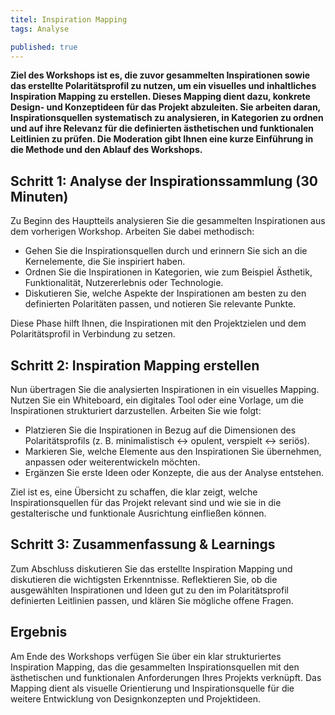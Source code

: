 ```yaml
---
titel: Inspiration Mapping
tags: Analyse

published: true
---
```



**Ziel des Workshops ist es, die zuvor gesammelten Inspirationen sowie das erstellte Polaritätsprofil zu nutzen, um ein visuelles und inhaltliches Inspiration Mapping zu erstellen. Dieses Mapping dient dazu, konkrete Design- und Konzeptideen für das Projekt abzuleiten. Sie arbeiten daran, Inspirationsquellen systematisch zu analysieren, in Kategorien zu ordnen und auf ihre Relevanz für die definierten ästhetischen und funktionalen Leitlinien zu prüfen. Die Moderation gibt Ihnen eine kurze Einführung in die Methode und den Ablauf des Workshops.**



<div class="is-medium">

## Schritt 1: Analyse der Inspirationssammlung (30 Minuten)

Zu Beginn des Hauptteils analysieren Sie die gesammelten Inspirationen aus dem vorherigen Workshop. Arbeiten Sie dabei methodisch:

- Gehen Sie die Inspirationsquellen durch und erinnern Sie sich an die Kernelemente, die Sie inspiriert haben.
- Ordnen Sie die Inspirationen in Kategorien, wie zum Beispiel Ästhetik, Funktionalität, Nutzererlebnis oder Technologie.
- Diskutieren Sie, welche Aspekte der Inspirationen am besten zu den definierten Polaritäten passen, und notieren Sie relevante Punkte.

Diese Phase hilft Ihnen, die Inspirationen mit den Projektzielen und dem Polaritätsprofil in Verbindung zu setzen.

## Schritt 2: Inspiration Mapping erstellen

Nun übertragen Sie die analysierten Inspirationen in ein visuelles Mapping. Nutzen Sie ein Whiteboard, ein digitales Tool oder eine Vorlage, um die Inspirationen strukturiert darzustellen. Arbeiten Sie wie folgt:

- Platzieren Sie die Inspirationen in Bezug auf die Dimensionen des Polaritätsprofils (z. B. minimalistisch ↔ opulent, verspielt ↔ seriös).
- Markieren Sie, welche Elemente aus den Inspirationen Sie übernehmen, anpassen oder weiterentwickeln möchten.
- Ergänzen Sie erste Ideen oder Konzepte, die aus der Analyse entstehen.

Ziel ist es, eine Übersicht zu schaffen, die klar zeigt, welche Inspirationsquellen für das Projekt relevant sind und wie sie in die gestalterische und funktionale Ausrichtung einfließen können.



## Schritt 3: Zusammenfassung & Learnings

Zum Abschluss diskutieren Sie das erstellte Inspiration Mapping und diskutieren die wichtigsten Erkenntnisse. Reflektieren Sie, ob die ausgewählten Inspirationen und Ideen gut zu den im Polaritätsprofil definierten Leitlinien passen, und klären Sie mögliche offene Fragen.


## Ergebnis

Am Ende des Workshops verfügen Sie über ein klar strukturiertes Inspiration Mapping, das die gesammelten Inspirationsquellen mit den ästhetischen und funktionalen Anforderungen Ihres Projekts verknüpft. Das Mapping dient als visuelle Orientierung und Inspirationsquelle für die weitere Entwicklung von Designkonzepten und Projektideen.

</div>
